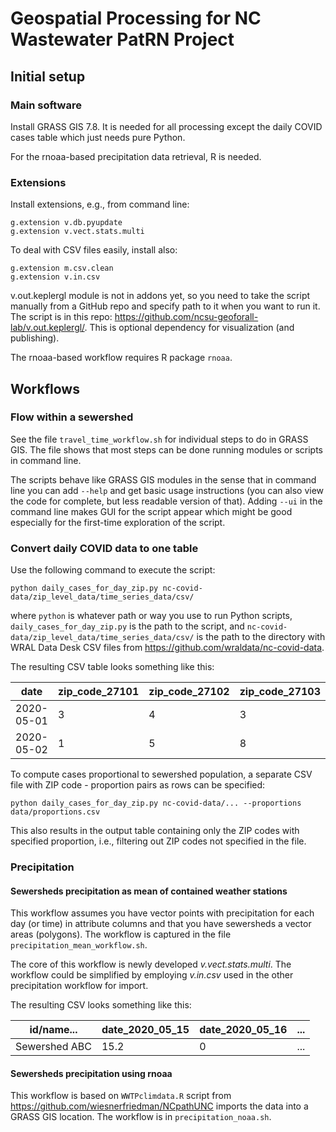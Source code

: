 # Geospatial Processing for NC Wastewater PatRN Project

## Initial setup

### Main software

Install GRASS GIS 7.8. It is needed for all processing except the daily COVID
cases table which just needs pure Python.

For the rnoaa-based precipitation data retrieval, R is needed.

### Extensions

Install extensions, e.g., from command line:

```
g.extension v.db.pyupdate
g.extension v.vect.stats.multi
```

To deal with CSV files easily, install also:

```
g.extension m.csv.clean
g.extension v.in.csv
```

v.out.keplergl module is not in addons yet, so you need to take the script manually
from a GitHub repo and specify path to it when you want to run it.
The script is in this repo: <https://github.com/ncsu-geoforall-lab/v.out.keplergl/>.
This is optional dependency for visualization (and publishing).

The rnoaa-based workflow requires R package `rnoaa`.

## Workflows

### Flow within a sewershed

See the file `travel_time_workflow.sh` for individual steps to do in GRASS GIS.
The file shows that most steps can be done running modules or scripts in command line.

The scripts behave like GRASS GIS modules in the sense that in command line
you can add `--help` and get basic usage instructions
(you can also view the code for complete, but less readable version of that).
Adding `--ui` in the command line makes GUI for the script appear
which might be good especially for the first-time exploration of the script.

### Convert daily COVID data to one table

Use the following command to execute the script:

```
python daily_cases_for_day_zip.py nc-covid-data/zip_level_data/time_series_data/csv/
```

where `python` is whatever path or way you use to run Python scripts,
`daily_cases_for_day_zip.py` is the path to the script, and
`nc-covid-data/zip_level_data/time_series_data/csv/` is the path to the directory with
WRAL Data Desk CSV files from <https://github.com/wraldata/nc-covid-data>.

The resulting CSV table looks something like this:

date | zip_code_27101 | zip_code_27102 | zip_code_27103 | ... |
--- | --- | --- | --- | --- |
2020-05-01 | 3 | 4 | 3 | ... |
2020-05-02 | 1 | 5 | 8 | ... |

To compute cases proportional to sewershed population, a separate CSV file
with ZIP code - proportion pairs as rows can be specified:

```
python daily_cases_for_day_zip.py nc-covid-data/... --proportions data/proportions.csv
```

This also results in the output table containing only the ZIP codes with specified
proportion, i.e., filtering out ZIP codes not specified in the file.

### Precipitation

#### Sewersheds precipitation as mean of contained weather stations

This workflow assumes you have vector points with precipitation for each day (or time)
in attribute columns and that you have sewersheds a vector areas (polygons).
The workflow is captured in the file `precipitation_mean_workflow.sh`.

The core of this workflow is newly developed *v.vect.stats.multi*.
The workflow could be simplified by employing *v.in.csv* used in the
other precipitation workflow for import.

The resulting CSV looks something like this:

id/name... | date_2020_05_15 | date_2020_05_16 | ...
--- | --- | --- | ---
Sewershed ABC | 15.2 | 0 | ...

#### Sewersheds precipitation using rnoaa

This workflow is based on `WWTPclimdata.R` script from
<https://github.com/wiesnerfriedman/NCpathUNC>
imports the data into a GRASS GIS location. The workflow is in `precipitation_noaa.sh`.
